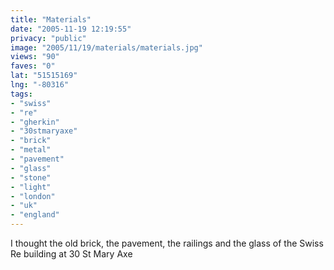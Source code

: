 ```yaml
---
title: "Materials"
date: "2005-11-19 12:19:55"
privacy: "public"
image: "2005/11/19/materials/materials.jpg"
views: "90"
faves: "0"
lat: "51515169"
lng: "-80316"
tags:
- "swiss"
- "re"
- "gherkin"
- "30stmaryaxe"
- "brick"
- "metal"
- "pavement"
- "glass"
- "stone"
- "light"
- "london"
- "uk"
- "england"
---
```

I thought the old brick, the pavement, the railings and the glass of the Swiss Re building at 30 St Mary Axe<a href="http://www.phillprice.com/2005/11/19/materials" rel="nofollow"></a>
